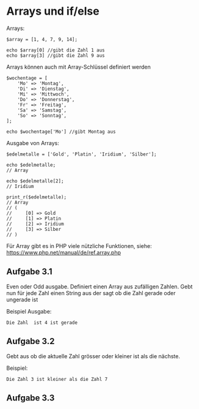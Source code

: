 # Arrays und if/else 

Arrays:

    $array = [1, 4, 7, 9, 14];

    echo $array[0] //gibt die Zahl 1 aus
    echo $array[3] //gibt die Zahl 9 aus

Arrays können auch mit Array-Schlüssel definiert werden

    $wochentage = [
        'Mo' => 'Montag',
        'Di' => 'Dienstag',
        'Mi' => 'Mittwoch',
        'Do' => 'Donnerstag',
        'Fr' => 'Freitag',
        'Sa' => 'Samstag',
        'So' => 'Sonntag',     
    ];

    echo $wochentage['Mo'] //gibt Montag aus

Ausgabe von Arrays:

    $edelmetalle = ['Gold', 'Platin', 'Iridium', 'Silber'];

    echo $edelmetalle;
    // Array

    echo $edelmetalle[2];
    // Iridium

    print_r($edelmetalle);
    // Array
    // (
    //     [0] => Gold
    //     [1] => Platin
    //     [2] => Iridium
    //     [3] => Silber
    // )

Für Array gibt es in PHP viele nützliche Funktionen, siehe: https://www.php.net/manual/de/ref.array.php


## Aufgabe 3.1

Even oder Odd ausgabe. 
Definiert einen Array aus zufälligen Zahlen.
Gebt nun für jede Zahl einen String aus der sagt ob die Zahl gerade oder ungerade ist


Beispiel Ausgabe:

    Die Zahl  ist 4 ist gerade

## Aufgabe 3.2

Gebt aus ob die aktuelle Zahl grösser oder kleiner ist als die nächste.

Beispiel:

    Die Zahl 3 ist kleiner als die Zahl 7


## Aufgabe 3.3

